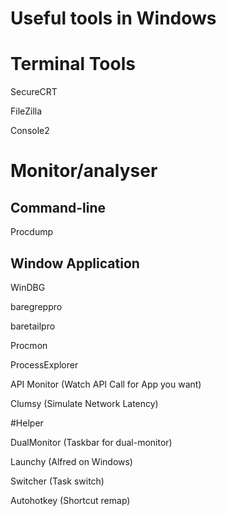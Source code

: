 Useful tools in Windows
========



# Terminal Tools

SecureCRT

FileZilla

Console2



# Monitor/analyser

## Command-line

Procdump


## Window Application

WinDBG

baregreppro

baretailpro

Procmon

ProcessExplorer

API Monitor (Watch API Call for App you want)

Clumsy (Simulate Network Latency)



#Helper


DualMonitor (Taskbar for dual-monitor)

Launchy (Alfred on Windows)

Switcher (Task switch)

Autohotkey (Shortcut remap)